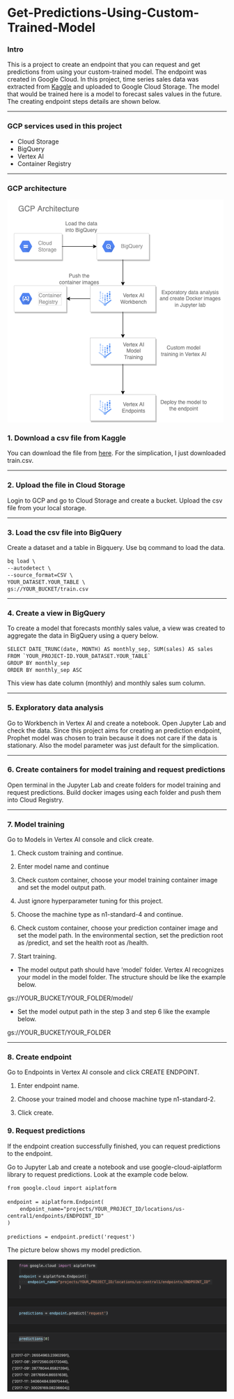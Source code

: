 # Get-Predictions-Using-Custom-Trained-Model

### Intro
This is a project to create an endpoint that you can request and get predictions from using your custom-trained model. The endpoint was created in Google Cloud. In this project, time series sales data was extracted from [Kaggle](https://www.kaggle.com/c/store-sales-time-series-forecasting/overview) and uploaded to Google Cloud Storage. The model that would be trained here is a model to forecast sales values in the future. The creating endpoint steps details are shown below.

---

### GCP services used in this project
- Cloud Storage
- BigQuery
- Vertex AI
- Container Registry

---

### GCP architecture

![gcp_architecture](img/gcp_architecture.png)


### 1. Download a csv file from Kaggle
You can download the file from [here](https://www.kaggle.com/c/store-sales-time-series-forecasting/overview). For the simplication, I just downloaded train.csv.

---

### 2. Upload the file in Cloud Storage
Login to GCP and go to Cloud Storage and create a bucket. Upload the csv file from your local storage.

---

### 3. Load the csv file into BigQuery
Create a dataset and a table in Bigquery. Use bq command to load the data.

```
bq load \
--autodetect \
--source_format=CSV \
YOUR_DATASET.YOUR_TABLE \
gs://YOUR_BUCKET/train.csv
```

---

### 4. Create a view in BigQuery
To create a model that forecasts monthly sales value, a view was created to aggregate the data in BigQuery using a query below. 

```
SELECT DATE_TRUNC(date, MONTH) AS monthly_sep, SUM(sales) AS sales
FROM `YOUR_PROJECT-ID.YOUR_DATASET.YOUR_TABLE`
GROUP BY monthly_sep
ORDER BY monthly_sep ASC
```

This view has date column (monthly) and monthly sales sum column.

---

### 5. Exploratory data analysis 
Go to Workbench in Vertex AI and create a notebook. Open Jupyter Lab and check the data.
Since this project aims for creating an prediction endpoint, Prophet model was chosen to train because it does not care if the data is stationary. Also the model parameter was just default for the simplication.

---

### 6. Create containers for model training and request predictions
Open terminal in the Jupyter Lab and create folders for model training and request predictions. Build docker images using each folder and push them into Cloud Registry.

---

### 7. Model training
Go to Models in Vertex AI console and click create.

1. Check custom training and continue.

2. Enter model name and continue

3. Check custom container, choose your model training container image and set the model output path.

4. Just ignore hyperparameter tuning for this project.

5. Choose the machine type as n1-standard-4 and continue.

6. Check custom container, choose your prediction container image and set the model path. In the environmental section, set the prediction root as /predict, and set the health root as /health. 

7. Start training.

* The model output path should have 'model' folder. Vertex AI recognizes your model in the model folder. The structure should be like the example below.

gs://YOUR_BUCKET/YOUR_FOLDER/model/

* Set the model output path in the step 3 and step 6 like the example below.

gs://YOUR_BUCKET/YOUR_FOLDER

---

### 8. Create endpoint
Go to Endpoints in Vertex AI console and click CREATE ENDPOINT.

1. Enter endpoint name.

2. Choose your trained model and choose machine type n1-standard-2.

3. Click create.

### 9. Request predictions
If the endpoint creation successfully finished, you can request predictions to the endpoint.

Go to Jupyter Lab and create a notebook and use google-cloud-aiplatform library to request predictions. Look at the example code below.

```
from google.cloud import aiplatform

endpoint = aiplatform.Endpoint(
    endpoint_name="projects/YOUR_PROJECT_ID/locations/us-central1/endpoints/ENDPOINT_ID"
)

predictions = endpoint.predict('request')
```

The picture below shows my model prediction.

![predictions](img/prediction.png)

